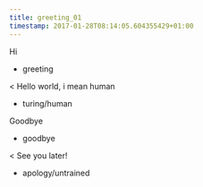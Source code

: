 ```yaml
---
title: greeting_01
timestamp: 2017-01-28T08:14:05.604355429+01:00
---
```


Hi
* greeting

< Hello world, i mean human
* turing/human

Goodbye
* goodbye

< See you later!
* apology/untrained
